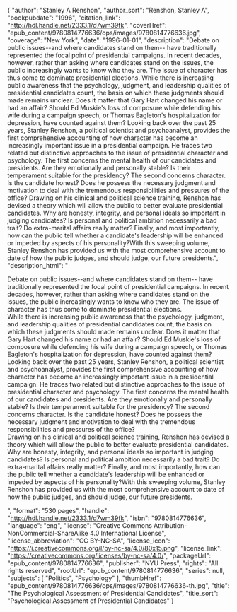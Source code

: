 {
  "author": "Stanley A Renshon",
  "author_sort": "Renshon, Stanley A",
  "bookpubdate": "1996",
  "citation_link": "http://hdl.handle.net/2333.1/d7wm39fk",
  "coverHref": "epub_content/9780814776636/ops/images/9780814776636.jpg",
  "coverage": "New York",
  "date": "1996-01-01",
  "description": "Debate on public issues--and where candidates stand on them-- have traditionally represented the focal point of presidential campaigns.  In recent decades, however, rather than asking where candidates stand on the issues, the public increasingly wants to know who they are.  The issue of character has thus come to dominate presidential elections. While there is increasing public awareness that the psychology, judgment, and leadership qualities of presidential candidates count, the basis on which these judgments should made remains unclear.  Does it matter that Gary Hart changed his name or had an affair?  Should Ed Muskie's loss of composure while defending his wife during a campaign speech, or Thomas Eagleton's hospitalization for depression, have counted against them? Looking back over the past 25 years, Stanley Renshon, a political scientist and psychoanalyst, provides the first comprehensive accounting of how character has become an increasingly important issue in a presidential campaign.  He traces two related but distinctive approaches to the issue of presidential character and psychology.  The first concerns the mental health of our candidates and presidents.  Are they emotionally and personally stable?  Is their temperament suitable for the presidency?  The second concerns character.  Is the candidate honest?  Does he possess the necessary judgment and motivation to deal with the tremendous responsibilities and pressures of the office? Drawing on his clinical and political science training, Renshon has devised a theory which will allow the public to better evaluate presidential candidates.  Why are honesty, integrity, and personal ideals so important in judging candidates?  Is personal and political ambition necessarily a bad trait? Do extra-marital affairs really matter?  Finally, and most importantly, how can the public tell whether a candidate's leadership will be enhanced or impeded by aspects of his personality?With this sweeping volume, Stanley Renshon has provided us with the most comprehensive account to date of how the public judges, and should judge, our future presidents.",
  "description_html": "<p>Debate on public issues--and where candidates stand on them-- have traditionally represented the focal point of presidential campaigns.  In recent decades, however, rather than asking where candidates stand on the issues, the public increasingly wants to know who they are.  The issue of character has thus come to dominate presidential elections.<br> While there is increasing public awareness that the psychology, judgment, and leadership qualities of presidential candidates count, the basis on which these judgments should made remains unclear.  Does it matter that Gary Hart changed his name or had an affair?  Should Ed Muskie's loss of composure while defending his wife during a campaign speech, or Thomas Eagleton's hospitalization for depression, have counted against them?<br> Looking back over the past 25 years, Stanley Renshon, a political scientist and psychoanalyst, provides the first comprehensive accounting of how character has become an increasingly important issue in a presidential campaign.  He traces two related but distinctive approaches to the issue of presidential character and psychology.  The first concerns the mental health of our candidates and presidents.  Are they emotionally and personally stable?  Is their temperament suitable for the presidency?  The second concerns character.  Is the candidate honest?  Does he possess the necessary judgment and motivation to deal with the tremendous responsibilities and pressures of the office?<br> Drawing on his clinical and political science training, Renshon has devised a theory which will allow the public to better evaluate presidential candidates.  Why are honesty, integrity, and personal ideals so important in judging candidates?  Is personal and political ambition necessarily a bad trait? Do extra-marital affairs really matter?  Finally, and most importantly, how can the public tell whether a candidate's leadership will be enhanced or impeded by aspects of his personality?With this sweeping volume, Stanley Renshon has provided us with the most comprehensive account to date of how the public judges, and should judge, our future presidents.</p>",
  "format": "530 pages",
  "handle": "http://hdl.handle.net/2333.1/d7wm39fk",
  "isbn": "9780814776636",
  "language": "eng",
  "license": "Creative Commons Attribution-NonCommercial-ShareAlike 4.0 International License",
  "license_abbreviation": "CC BY-NC-SA",
  "license_icon": "https://i.creativecommons.org/l/by-nc-sa/4.0/80x15.png",
  "license_link": "https://creativecommons.org/licenses/by-nc-sa/4.0/",
  "packageUrl": "epub_content/9780814776636",
  "publisher": "NYU Press",
  "rights": "All rights reserved",
  "rootUrl": "epub_content/9780814776636",
  "series": null,
  "subjects": [
    "Politics",
    "Psychology"
  ],
  "thumbHref": "epub_content/9780814776636/ops/images/9780814776636-th.jpg",
  "title": "The Psychological Assessment of Presidential Candidates",
  "title_sort": "Psychological Assessment of Presidential Candidates"
}
